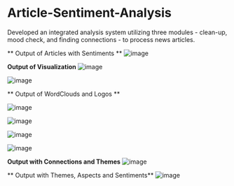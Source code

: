 # Article-Sentiment-Analysis
Developed an integrated analysis system utilizing three modules - clean-up, mood check, and finding connections - to process news articles.

** Output of Articles with Sentiments **
![image](https://github.com/Rkaayush04/Article-Sentiment-Analysis/assets/152067559/d815c963-d481-419d-9e63-03ca1e189420)


**Output of Visualization**
![image](https://github.com/Rkaayush04/Article-Sentiment-Analysis/assets/152067559/6ae3c015-a9f9-44fe-865f-20ba14677477)

![image](https://github.com/Rkaayush04/Article-Sentiment-Analysis/assets/152067559/dc3a9aa1-8320-4c94-be3f-5ecdd225c122)

** Output of WordClouds and Logos **

![image](https://github.com/Rkaayush04/Article-Sentiment-Analysis/assets/152067559/5daeeed9-6fb8-410f-8343-a83b84d79e13)

![image](https://github.com/Rkaayush04/Article-Sentiment-Analysis/assets/152067559/ad3f0824-76ee-4097-9c70-65803d493624)

![image](https://github.com/Rkaayush04/Article-Sentiment-Analysis/assets/152067559/dac82e7d-6383-4dc0-b3d8-1c07e342de23)

![image](https://github.com/Rkaayush04/Article-Sentiment-Analysis/assets/152067559/957c7e34-dafe-4b90-96a5-c7233f8d8fe9)

**Output with Connections and Themes**
![image](https://github.com/Rkaayush04/Article-Sentiment-Analysis/assets/152067559/7caf2276-dd60-4b87-a9f1-96ad14e4e46d)

** Output with Themes, Aspects and Sentiments**
![image](https://github.com/Rkaayush04/Article-Sentiment-Analysis/assets/152067559/79d3bf5c-a654-446f-a716-c782f624f812)
